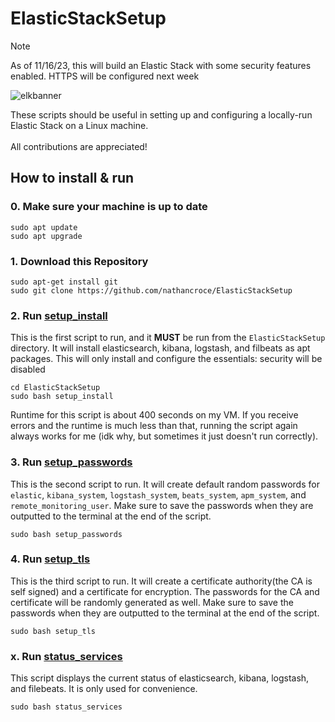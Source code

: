 # ElasticStackSetup

> [!Note]
> As of 11/16/23, this will build an Elastic Stack with some security features enabled. HTTPS will be configured next week

![elkbanner](https://github.com/nathancroce/ElasticStackSetup/assets/90940521/832c0fbb-ca52-4099-9ad9-4b600c1af64d)

These scripts should be useful in setting up and configuring a locally-run Elastic Stack on a Linux machine. 
<br><br>
All contributions are appreciated!
<br>

## How to install & run

### 0. Make sure your machine is up to date
```
sudo apt update
sudo apt upgrade
```

### 1. Download this Repository
```
sudo apt-get install git
sudo git clone https://github.com/nathancroce/ElasticStackSetup
```

### 2. Run [setup_install](https://github.com/nathancroce/ElasticStackSetup/blob/main/setup_install)
This is the first script to run, and it **MUST** be run from the `ElasticStackSetup` directory. It will install elasticsearch, kibana, logstash, and filbeats as apt packages. This will only install and configure the essentials: security will be disabled
```
cd ElasticStackSetup
sudo bash setup_install
```
Runtime for this script is about 400 seconds on my VM. If you receive errors and the runtime is much less than that, running the script again always works for me (idk why, but sometimes it just doesn't run correctly).

### 3. Run [setup_passwords](https://github.com/nathancroce/ElasticStackSetup/blob/main/setup_passwords)
This is the second script to run. It will create default random passwords for `elastic`, `kibana_system`, `logstash_system`, `beats_system`, `apm_system`, and `remote_monitoring_user`. Make sure to save the passwords when they are outputted to the terminal at the end of the script.
```
sudo bash setup_passwords
```

### 4. Run [setup_tls](https://github.com/nathancroce/ElasticStackSetup/blob/main/setup_tls)
This is the third script to run. It will create a certificate authority(the CA is self signed) and a certificate for encryption. The passwords for the CA and certificate will be randomly generated as well. Make sure to save the passwords when they are outputted to the terminal at the end of the script.
```
sudo bash setup_tls
```

### x. Run [status_services](https://github.com/nathancroce/ElasticStackSetup/blob/main/status_services)
This script displays the current status of elasticsearch, kibana, logstash, and filebeats. It is only used for convenience.
```
sudo bash status_services
```
